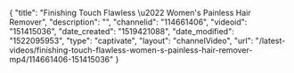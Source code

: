 {
    "title": "Finishing Touch Flawless \u2022 Women's Painless Hair Remover",
    "description": "",
    "channelid": "114661406",
    "videoid": "151415036",
    "date_created": "1519421088",
    "date_modified": "1522095953",
    "type": "captivate",
    "layout": "channelVideo",
    "url": "\/latest-videos\/finishing-touch-flawless-women-s-painless-hair-remover-mp4\/114661406-151415036"
}